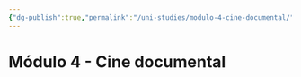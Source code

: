 ```yaml
---
{"dg-publish":true,"permalink":"/uni-studies/modulo-4-cine-documental/","title":"Módulo 4 - Cine documental","tags":["Universidad,"],"created":"2023-03-14T13:36:56.392-05:00","updated":"2023-03-23T15:07:18.327-05:00"}
---
```



# Módulo 4 - Cine documental
